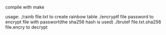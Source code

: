 compile with make

usage:
	./rainb file.txt to create rainbow table
	./encryptf file password to encrypt file with passwort(the sha256 hash is used)
	./brutef file.txt.sha256 file.encry to decrypt
